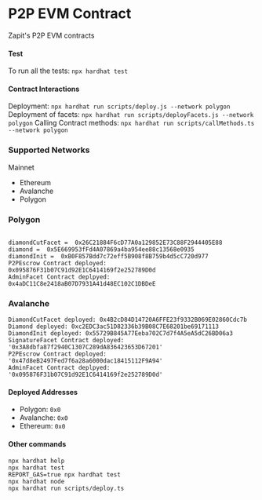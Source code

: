 # P2P EVM Contract
Zapit's P2P EVM contracts

#### Test
To run all the tests: `npx hardhat test`

#### Contract Interactions

Deployment: `npx hardhat run scripts/deploy.js --network polygon`
Deployment of facets: `npx hardhat run scripts/deployFacets.js --network polygon`
Calling Contract methods: `npx hardhat run scripts/callMethods.ts --network polygon`

### Supported Networks

Mainnet
- Ethereum
- Avalanche
- Polygon

### Polygon
```

diamondCutFacet =  0x26C21884F6cD77A0a129852E73C88F2944405E88
diamond =  0x5E669953fFd4A07869a4ba954ee88c13568e0935
diamondInit =  0xB0F857Bdd7c72eff5B908f8B759b4d5cC720d977
P2PEscrow Contract deployed: 0x095876F31b07C91d92E1C6414169f2e252789D0d
AdminFacet Contract deplpyed: 0x4aDC11C8e2418aB07D7931A41d48EC102C1DBDeE
```

### Avalanche
```
DiamondCutFacet deployed: 0x4B2cD84D14720A6FFE23f9332B069E02860Cdc7b
Diamond deployed: 0xc2EDC3ac51D82336b39B08C7E68201be69171113
DiamondInit deployed: 0x55729B845A77Eeba702C7d7f4A5eA5dC26BD06a3
SignatureFacet Contract deployed: '0x3A8dbfa87f2940C1307C289dA836423653D67201'
P2PEscrow Contract deployed: '0x47d8eB2497Fed7f6a28a6000dac18415112F9A94'
AdminFacet Contract deplpyed: '0x095876F31b07C91d92E1C6414169f2e252789D0d'
```

#### Deployed Addresses

- Polygon: `0x0`
- Avalanche: `0x0`
- Ethereum: `0x0`

#### Other commands

```shell
npx hardhat help
npx hardhat test
REPORT_GAS=true npx hardhat test
npx hardhat node
npx hardhat run scripts/deploy.ts
```
